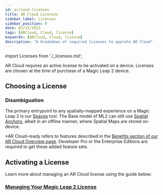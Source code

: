 ```yaml
---
id: arcloud-licenses
title: AR Cloud Licenses
sidebar_label: Licenses
sidebar_position: 0
date: 02/15/2023
tags: [ARCloud, Cloud, license]
keywords: [ARCloud, Cloud, license]
description: "A breakdown of required licenses to operate AR Cloud"
---
```


import Licenses from './_licenses.md';

AR Cloud requires an active license to be activated on a device. Licenses are chosen at the time of purchase of a Magic Leap 2 device.

## Choosing a License

<Licenses />

### Disambiguation

The primary entrypoint to any spatially-mapped experience on a Magic Leap 2 is our [Spaces](/versioned_docs/version-14-Jun-2023/guides/features/spaces/spaces-tool) tool. The Base model of ML2 can still use [Spatial Anchors](/versioned_docs/version-14-Jun-2023/guides/features/spaces/spatial-anchors), albeit in an offline manner, where Spatial Maps are stored on-device.

*AR Cloud-ready refers to features described in the [Benefits section of our AR Cloud Overview page](/versioned_docs/version-14-Jun-2023/guides/arcloud#benefits). Developer Pro or the Enterprise Editions are required to get these added feature sets.

## Activating a License

Learn more about managing an AR Cloud license using the guide below:

### [Managing Your Magic Leap 2 License](https://www.magicleap.care/hc/en-us/articles/9356966949389-Managing-Your-Magic-Leap-2-License)

